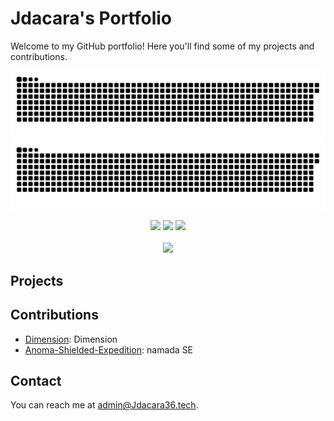 ﻿# Jdacara's Portfolio

Welcome to my GitHub portfolio! Here you'll find some of my projects and contributions.

<div align="center">

![github contribution grid snake animation](https://raw.githubusercontent.com/Zlkcyber/Zlkcyber/main/github-contribution-grid-snake-dark.svg#gh-dark-mode-only)![github contribution grid snake animation](https://raw.githubusercontent.com/Zlkcyber/Zlkcyber/main/github-contribution-grid-snake.svg#gh-light-mode-only)

 <img height="50%" width="auto" src ="https://github-readme-stats.vercel.app/api?username=Jdacara36&show_icons=true&count_private=true&theme=darcula&hide_border=true&hide=issues,contribs&bg_color=00000000">
   <img height="50%" width="auto" src ="https://github-readme-stats.vercel.app/api/top-langs/?username=Jdacara36&layout=compact&hide_border=true&theme=darcula&bg_color=00000000&langs_count=6&hide=jupyter%20notebook,tex,css,php">
  <img src ="https://github-readme-streak-stats.herokuapp.com?user=Zlkcyber&theme=darcula&hide_border=true&background=FFFFFF00">
  <br>
  <br>
  <img src="https://komarev.com/ghpvc/?username=Jdacara36&style=for-the-badge&color=orange">
</div>

## Projects


## Contributions

- [Dimension](https://github.com/dymensionxyz/rollapp-registry): Dimension
- [Anoma-Shielded-Expedition](https://github.com/anoma/namada-shielded-expedition): namada SE

## Contact

You can reach me at [admin@Jdacara36.tech](nicoledacara24@gmail.com).
